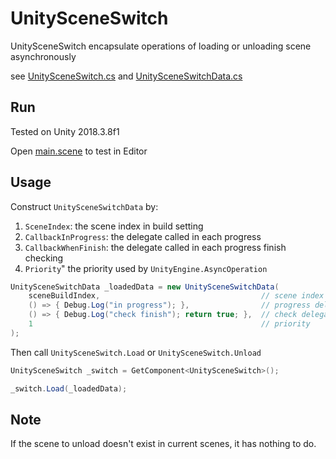 # UnitySceneSwitch
UnitySceneSwitch encapsulate operations of loading or unloading scene asynchronously

see [UnitySceneSwitch.cs](Assets/UnitySceneSwitch.cs) and [UnitySceneSwitchData.cs](Assets/UnitySceneSwitchData.cs)

## Run

Tested on Unity 2018.3.8f1

Open [main.scene](Assets/Test/main.unity) to test in Editor

## Usage

Construct `UnitySceneSwitchData` by:
1. `SceneIndex`: the scene index in build setting
1. `CallbackInProgress`: the delegate called in each progress
1. `CallbackWhenFinish`: the delegate called in each progress finish checking
1. `Priority`" the priority used by `UnityEngine.AsyncOperation`

```csharp
UnitySceneSwitchData _loadedData = new UnitySceneSwitchData(
    sceneBuildIndex,                                    // scene index
    () => { Debug.Log("in progress"); },                // progress delegate
    () => { Debug.Log("check finish"); return true; },  // check delegate
    1                                                   // priority
);
```

Then call `UnitySceneSwitch.Load` or `UnitySceneSwitch.Unload`

```csharp
UnitySceneSwitch _switch = GetComponent<UnitySceneSwitch>();

_switch.Load(_loadedData);
```

## Note

If the scene to unload doesn't exist in current scenes, it has nothing to do.
